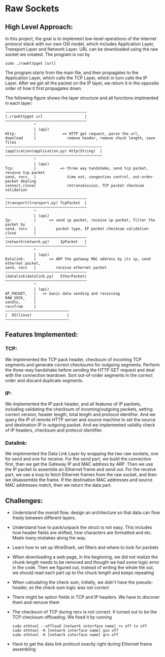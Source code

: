# Raw Sockets

## High Level Approach:
In this project, the goal is to implement low-level operations of the Internet protocol stack with our own OSI model, which includes Application Layer, Transport Layer and Network Layer. URL can be downloaded using the raw socket we created. The program is run by

```
sudo ./rawhttpget [url]
```

The program starts from the main file, and then propagates to the Application Layer, which calls the TCP Layer, which
 in turn calls the IP Layer. After we get all the packet on the IP layer, we return it in the opposite order of how it
 first propagates down.

The following figure shows the layer structure and all functions implmented in each layer:

```
—————————————————————————————————————
|./rawhttpget url                   |
—————————————————————————————————————
             ^
             | (api)
Http:        |            => HTTP get request, parse the url, 
download     |              remove header, remove chuck length, save files
————————————————————————————————————————————
|application(application.py) Http(String)  |
————————————————————————————————————————————
             ^
             | (api)
Tcp:         |           => three way handshake, send tcp packet, receive tcp packet
send, recv,  |              time out, congestion control, out-order packet dealing
connect,close|              retransmission, TCP packet checksum validation

—————————————————————————————————————
|transport(transport.py) TcpPacket  |    
—————————————————————————————————————
             ^
             | (api)
Ip:          |      => send ip packet, receive ip packet, filter the packet by 
send, recv   |         packet type, IP packet checksum validation
close        |
—————————————————————————————————————
|network(network.py)     IpPacket   |
—————————————————————————————————————
             ^
             | (api)
Datalink:    |      => ARP the gateway MAC address by its ip, send ethernet packet,
send, recv   |         receive ethernet packet
—————————————————————————————————————
|datalink(datalink.py)   EtherPacket|
—————————————————————————————————————
             ^
             | (api)
AF_PACKET,   |   => basic data sending and receiving
RAW_SOCK,    |
sendto,      |
recvfrom     |
—————————————————————————————
|  OS(linux)	            |
—————————————————————————————
```

## Features Implemented:
### TCP:
We implemented the TCP pack header, checksum of incoming TCP segments and generate correct checksums for outgoing segments. Perform the three-way handshake before sending the HTTP GET request and deal with the connection teardown. Sort out-of-order segments in the correct order and discard duplicate segments.

### IP:
We implemented the IP pack header, and all features of IP packets, including validating the checksum of incoming/outgoing packets, setting correct version, header length, total length and protocol identifier. And we query the IP of remote HTTP server and source machine to set the source and destination IP in outgoing packet. And we implemented validity check of IP headers, checksum and protocol identifier.

### Datalink:
We implemented the Data Link Layer by wrapping the two raw sockets, one for send and one for receive. For the send part, we build the connection first, then we get the Gateway IP and MAC address by ARP. Then we use the IP packet to assemble an Ethernet frame and send out. For the receive part, we use a loop to fetch Ethernet frames from the raw socket, and then we disassemble the frame. If the destination MAC addresses and source MAC addresses match, then we return the data part.

## Challenges:
* Understand the overall flow, design an architecture so that data can flow freely between different layers.
* Understand how to pack/unpack the struct is not easy. This includes how header fields are shifted, how characters are formatted and etc. Made many mistakes along the way.
* Learn how to set up WireShark, set filters and where to look for packets
* When downloading a web page, in the beginning, we did not realize the chunk length needs to be removed and thought we had some logic error in the code. Then we figured out, instead of writing the whole file out, we should read each part up to the chuck length and keeps repeating
* When calculating the check sum, initially, we didn't have the pseudo-header, so the check sum logic was not correct
* There might be option fields in TCP and IP headers. We have to discover them and remove them
* The checksum of TCP during recv is not correct. It turned out to be the TCP checksum offloading. We fixed it by running

	```
	sudo ethtool --offload [network interface name] rx off tx off
	sudo ethtool -K [network interface name] gso off
	sudo ethtool -K [network interface name] gro off
	```

* Have to get the data link protocol exactly right during Ethernet frame assembling
